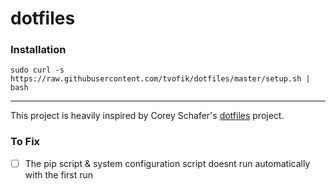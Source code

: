 # dotfiles

### Installation
```
sudo curl -s https://raw.githubusercontent.com/tvofik/dotfiles/master/setup.sh | bash
```
___
This project is heavily inspired by Corey Schafer's [dotfiles](https://github.com/CoreyMSchafer/dotfiles) project.

### To Fix
- [ ] The pip script & system configuration script doesnt run automatically with the first run